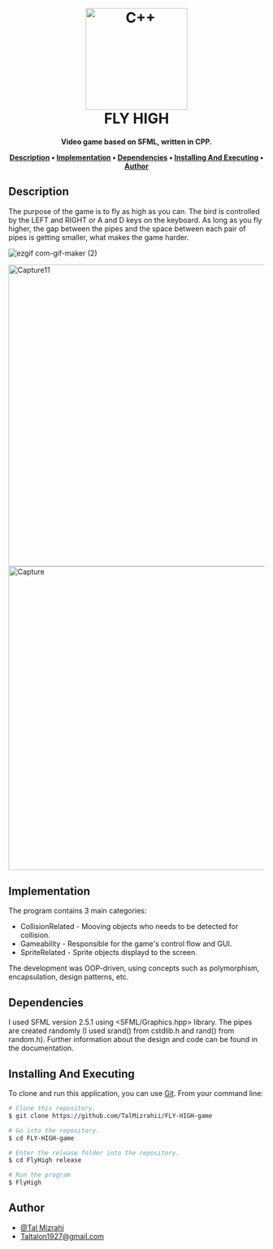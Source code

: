 <h1 align="center">
  <br>
  <a href="https://github.com/TalMizrahii/FLY-HIGH-game"><img src="https://img.icons8.com/color/344/c-plus-plus-logo.png" alt="C++" width="200"></a>
  <br>
  FLY HIGH
  <br>
</h1>

<h4 align="center">Video game based on SFML, written in CPP.


<p align="center">
  <a href="#description">Description</a> •
  <a href="#implementation">Implementation</a> •
  <a href="#dependencies">Dependencies</a> •
  <a href="#installing-and-executing">Installing And Executing</a> •
  <a href="#authors">Author</a> 
</p>

## Description


The purpose of the game is to fly as high as you can. The bird is controlled by the LEFT and RIGHT or A and D keys on the keyboard. As long as you fly higher, the gap 
between the pipes and the space between each pair of pipes is getting smaller, what makes the game harder.



![ezgif com-gif-maker (2)](https://user-images.githubusercontent.com/103560553/195300341-0b058240-58d1-4a41-a815-4aa8aa4448b0.gif)



<img width="593" alt="Capture11" src="https://user-images.githubusercontent.com/103560553/188944212-21a34071-8445-4602-b05d-9bb5c23306b8.PNG">
<img width="597" alt="Capture" src="https://user-images.githubusercontent.com/103560553/188943934-b60a060d-07ec-42db-932c-9298d5236dde.PNG">


## Implementation

The program contains 3 main categories:

* CollisionRelated - Mooving objects who needs to be detected for collision.
* Gameability - Responsible for the game's control flow and GUI.
* SpriteRelated - Sprite objects displayd to the screen.

The development was OOP-driven, using concepts such as polymorphism, encapsulation, design patterns, etc.

## Dependencies

I used SFML version 2.5.1 using <SFML/Graphics.hpp> library. The pipes are created randomly (I used srand() from cstdlib.h and rand() from random.h). Further 
information about the design and code can be found in the documentation.

## Installing And Executing

To clone and run this application, you can use [Git](https://git-scm.com). From your command line:

```bash
# Clone this repository.
$ git clone https://github.com/TalMizrahii/FLY-HIGH-game

# Go into the repository.
$ cd FLY-HIGH-game

# Enter the release folder into the repository.
$ cd FlyHigh release

# Run the program
$ FlyHigh
```

## Author
* [@Tal Mizrahi](https://github.com/TalMizrahii)
* Taltalon1927@gmail.com



